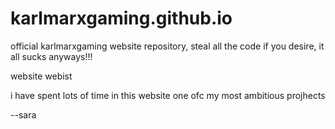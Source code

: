 # karlmarxgaming.github.io
official karlmarxgaming website repository, steal all the code if you desire, it all sucks anyways!!!

website webist 

i have spent lots of time in this website
one ofc my most ambitious projhects


--sara
